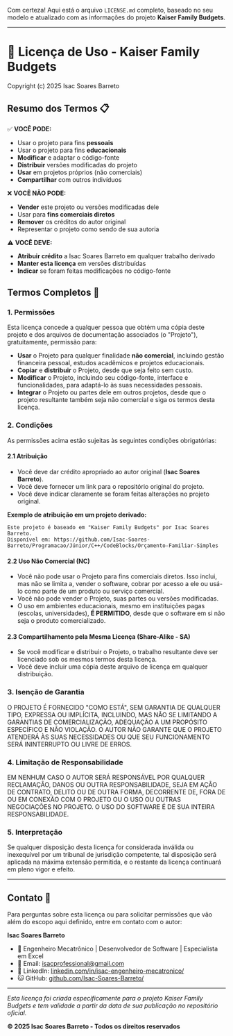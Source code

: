 Com certeza! Aqui está o arquivo `LICENSE.md` completo, baseado no seu modelo e atualizado com as informações do projeto **Kaiser Family Budgets**.

---

# 📄 Licença de Uso - Kaiser Family Budgets

Copyright (c) 2025 Isac Soares Barreto

## Resumo dos Termos 📋

✅ **VOCÊ PODE:**
- Usar o projeto para fins **pessoais**
- Usar o projeto para fins **educacionais**
- **Modificar** e adaptar o código-fonte
- **Distribuir** versões modificadas do projeto
- **Usar** em projetos próprios (não comerciais)
- **Compartilhar** com outros indivíduos

❌ **VOCÊ NÃO PODE:**
- **Vender** este projeto ou versões modificadas dele
- Usar para **fins comerciais diretos**
- **Remover** os créditos do autor original
- Representar o projeto como sendo de sua autoria

⚠️ **VOCÊ DEVE:**
- **Atribuir crédito** a Isac Soares Barreto em qualquer trabalho derivado
- **Manter esta licença** em versões distribuídas
- **Indicar** se foram feitas modificações no código-fonte

## Termos Completos 📜

### 1. Permissões

Esta licença concede a qualquer pessoa que obtém uma cópia deste projeto e dos arquivos de documentação associados (o "Projeto"), gratuitamente, permissão para:

- **Usar** o Projeto para qualquer finalidade **não comercial**, incluindo gestão financeira pessoal, estudos acadêmicos e projetos educacionais.
- **Copiar** e **distribuir** o Projeto, desde que seja feito sem custo.
- **Modificar** o Projeto, incluindo seu código-fonte, interface e funcionalidades, para adaptá-lo às suas necessidades pessoais.
- **Integrar** o Projeto ou partes dele em outros projetos, desde que o projeto resultante também seja não comercial e siga os termos desta licença.

### 2. Condições

As permissões acima estão sujeitas às seguintes condições obrigatórias:

#### 2.1 Atribuição
- Você deve dar crédito apropriado ao autor original (**Isac Soares Barreto**).
- Você deve fornecer um link para o repositório original do projeto.
- Você deve indicar claramente se foram feitas alterações no projeto original.

**Exemplo de atribuição em um projeto derivado:**
```
Este projeto é baseado em "Kaiser Family Budgets" por Isac Soares Barreto.
Disponível em: https://github.com/Isac-Soares-Barreto/Programacao/Júnior/C++/CodeBlocks/Orçamento-Familiar-Simples
```

#### 2.2 Uso Não Comercial (NC)
- Você não pode usar o Projeto para fins comerciais diretos. Isso inclui, mas não se limita a, vender o software, cobrar por acesso a ele ou usá-lo como parte de um produto ou serviço comercial.
- Você não pode vender o Projeto, suas partes ou versões modificadas.
- O uso em ambientes educacionais, mesmo em instituições pagas (escolas, universidades), **É PERMITIDO**, desde que o software em si não seja o produto comercializado.

#### 2.3 Compartilhamento pela Mesma Licença (Share-Alike - SA)
- Se você modificar e distribuir o Projeto, o trabalho resultante deve ser licenciado sob os mesmos termos desta licença.
- Você deve incluir uma cópia deste arquivo de licença em qualquer distribuição.

### 3. Isenção de Garantia

O PROJETO É FORNECIDO "COMO ESTÁ", SEM GARANTIA DE QUALQUER TIPO, EXPRESSA OU IMPLÍCITA, INCLUINDO, MAS NÃO SE LIMITANDO A GARANTIAS DE COMERCIALIZAÇÃO, ADEQUAÇÃO A UM PROPÓSITO ESPECÍFICO E NÃO VIOLAÇÃO. O AUTOR NÃO GARANTE QUE O PROJETO ATENDERÁ ÀS SUAS NECESSIDADES OU QUE SEU FUNCIONAMENTO SERÁ ININTERRUPTO OU LIVRE DE ERROS.

### 4. Limitação de Responsabilidade

EM NENHUM CASO O AUTOR SERÁ RESPONSÁVEL POR QUALQUER RECLAMAÇÃO, DANOS OU OUTRA RESPONSABILIDADE, SEJA EM AÇÃO DE CONTRATO, DELITO OU DE OUTRA FORMA, DECORRENTE DE, FORA DE OU EM CONEXÃO COM O PROJETO OU O USO OU OUTRAS NEGOCIAÇÕES NO PROJETO. O USO DO SOFTWARE É DE SUA INTEIRA RESPONSABILIDADE.

### 5. Interpretação

Se qualquer disposição desta licença for considerada inválida ou inexequível por um tribunal de jurisdição competente, tal disposição será aplicada na máxima extensão permitida, e o restante da licença continuará em pleno vigor e efeito.

---

## Contato 📧

Para perguntas sobre esta licença ou para solicitar permissões que vão além do escopo aqui definido, entre em contato com o autor:

**Isac Soares Barreto**
- 💼 Engenheiro Mecatrônico | Desenvolvedor de Software | Especialista em Excel
- 📧 Email: isacprofessional@gmail.com
- 💼 LinkedIn: [linkedin.com/in/isac-engenheiro-mecatronico/](https://linkedin.com/in/isac-engenheiro-mecatronico/)
- 🐱 GitHub: [github.com/Isac-Soares-Barreto/](https://github.com/Isac-Soares-Barreto/)

---

*Esta licença foi criada especificamente para o projeto Kaiser Family Budgets e tem validade a partir da data de sua publicação no repositório oficial.*

**© 2025 Isac Soares Barreto - Todos os direitos reservados**